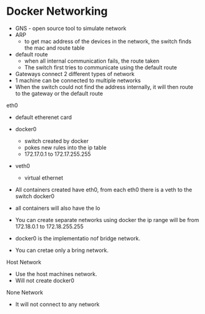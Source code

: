 # Docker Networking

- GNS - open source tool to simulate network
- ARP 
    - to get mac address of  the devices in the network, the switch finds the mac and route table
- default route
    - when all internal communication fails, the route taken
    - The switch first tries to communicate using the default route
- Gateways connect 2 different types of network
- 1 machine can be connected to multiple networks
- When the switch could not find the address internally, it will then route to the gateway or the default route

eth0
- default etherenet card 

- docker0
    - switch created by docker
    - pokes new rules into the ip table
    - 172.17.0.1 to 172.17.255.255
- veth0
    - virtual ethernet 
- All containers created have eth0, from each eth0 there is a veth to the switch docker0
- all containers will also have the lo
- You can create separate networks using docker the ip range will be from 172.18.0.1 to 172.18.255.255
- docker0 is the implementatio nof bridge network. 
- You can cretae only a bring network.  

Host Network
- Use the host machines network.
- Will not create docker0

None Network
- It will not connect to any network


